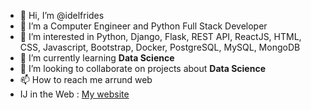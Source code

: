 - 👋 Hi, I’m @idelfrides
- 👀 I’m a Computer Engineer and Python Full Stack Developer
- 👀 I’m interested in Python, Django, Flask, REST API, ReactJS, HTML, CSS, Javascript, Bootstrap, Docker, PostgreSQL, MySQL, MongoDB 
- 🌱 I’m currently learning **Data Science**
- 💞️ I’m looking to collaborate on projects about **Data Science**
- 📫 How to reach me arrund web  
-    IJ in the Web : [My website](https://linktr.ee/ijwm_oficial) 
   

<!---
idelfrides/idelfrides is a ✨ special ✨ repository because its `README.md` (this file) appears on your GitHub profile.
You can click the Preview link to take a look at your changes.
--->
